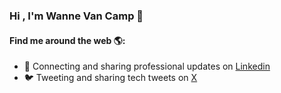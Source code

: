 ### Hi , I'm Wanne Van Camp 👋

#### Find me around the web 🌎:

- 💼 Connecting and sharing professional updates on [Linkedin](https://www.linkedin.com/in/wannevancamp)
- 🐦 Tweeting and sharing tech tweets on [X](https://x.com/wannevancamp)
